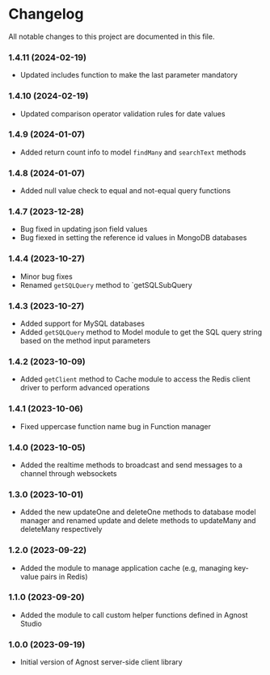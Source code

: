 # Changelog

All notable changes to this project are documented in this file.

### 1.4.11 (2024-02-19)

-  Updated includes function to make the last parameter mandatory

### 1.4.10 (2024-02-19)

-  Updated comparison operator validation rules for date values

### 1.4.9 (2024-01-07)

-  Added return count info to model `findMany` and `searchText` methods

### 1.4.8 (2024-01-07)

-  Added null value check to equal and not-equal query functions

### 1.4.7 (2023-12-28)

-  Bug fixed in updating json field values
-  Bug fiexed in setting the reference id values in MongoDB databases

### 1.4.4 (2023-10-27)

-  Minor bug fixes
-  Renamed `getSQLQuery` method to `getSQLSubQuery

### 1.4.3 (2023-10-27)

-  Added support for MySQL databases
-  Added `getSQLQuery` method to Model module to get the SQL query string based on the method input parameters

### 1.4.2 (2023-10-09)

-  Added `getClient` method to Cache module to access the Redis client driver to perform advanced operations

### 1.4.1 (2023-10-06)

-  Fixed uppercase function name bug in Function manager

### 1.4.0 (2023-10-05)

-  Added the realtime methods to broadcast and send messages to a channel through websockets

### 1.3.0 (2023-10-01)

-  Added the new updateOne and deleteOne methods to database model manager and renamed update and delete methods to updateMany and deleteMany respectively

### 1.2.0 (2023-09-22)

-  Added the module to manage application cache (e.g, managing key-value pairs in Redis)

### 1.1.0 (2023-09-20)

-  Added the module to call custom helper functions defined in Agnost Studio

### 1.0.0 (2023-09-19)

-  Initial version of Agnost server-side client library
